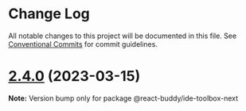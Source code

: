 # Change Log

All notable changes to this project will be documented in this file.
See [Conventional Commits](https://conventionalcommits.org) for commit guidelines.

# [2.4.0](https://github.com/react-buddy/ide-toolbox/tree/master/packages/ide-toolbox/compare/@react-buddy/ide-toolbox-next@2.4.0-dev.1...@react-buddy/ide-toolbox-next@2.4.0) (2023-03-15)

**Note:** Version bump only for package @react-buddy/ide-toolbox-next
